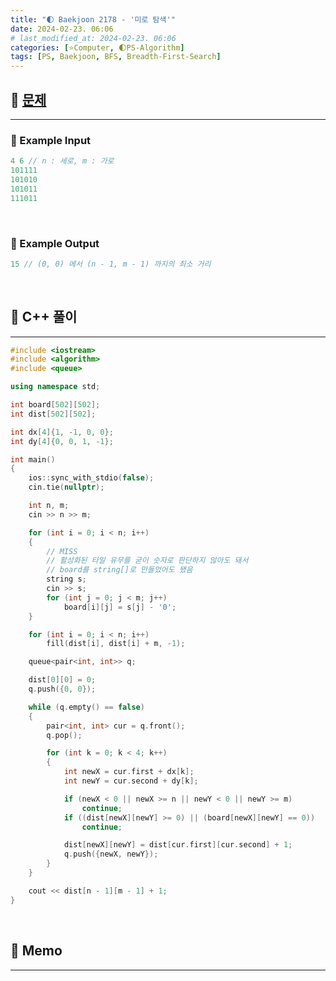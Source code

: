 ```yaml
---
title: "🌓 Baekjoon 2178 - '미로 탐색'"
date: 2024-02-23. 06:06
# last_modified_at: 2024-02-23. 06:06
categories: [⭐Computer, 🌓PS-Algorithm]
tags: [PS, Baekjoon, BFS, Breadth-First-Search]
---
```


## **💫 [문제](https://www.acmicpc.net/problem/2178)**

---

### **🫧 Example Input**

```cpp
4 6 // n : 세로, m : 가로
101111
101010
101011
111011
```

<br>
<!-- ---- ---- ---- ----  ---- ---- ---- ----  ---- ---- ---- ----  ---- ---- ---- ---- -->

### **🫧 Example Output**

```cpp
15 // (0, 0) 에서 (n - 1, m - 1) 까지의 최소 거리
```

<br>
<!-- ---- ---- ---- ----  ---- ---- ---- ----  ---- ---- ---- ----  ---- ---- ---- ---- -->

## **💫 C++ 풀이**

---

```cpp
#include <iostream>
#include <algorithm>
#include <queue>

using namespace std;

int board[502][502];
int dist[502][502];

int dx[4]{1, -1, 0, 0};
int dy[4]{0, 0, 1, -1};

int main()
{
	ios::sync_with_stdio(false);
	cin.tie(nullptr);

	int n, m;
	cin >> n >> m;

	for (int i = 0; i < n; i++)
	{
		// MISS
		// 활성화된 타일 유무를 굳이 숫자로 판단하지 않아도 돼서
		// board를 string[]로 만들었어도 됐음
		string s;
		cin >> s;
		for (int j = 0; j < m; j++)
			board[i][j] = s[j] - '0';
	}

	for (int i = 0; i < n; i++)
		fill(dist[i], dist[i] + m, -1);

	queue<pair<int, int>> q;

	dist[0][0] = 0;
	q.push({0, 0});

	while (q.empty() == false)
	{
		pair<int, int> cur = q.front();
		q.pop();

		for (int k = 0; k < 4; k++)
		{
			int newX = cur.first + dx[k];
			int newY = cur.second + dy[k];

			if (newX < 0 || newX >= n || newY < 0 || newY >= m)
				continue;
			if ((dist[newX][newY] >= 0) || (board[newX][newY] == 0))
				continue;

			dist[newX][newY] = dist[cur.first][cur.second] + 1;
			q.push({newX, newY});
		}
	}

	cout << dist[n - 1][m - 1] + 1;
}
```

<br>
<!-- ---- ---- ---- ----  ---- ---- ---- ----  ---- ---- ---- ----  ---- ---- ---- ---- -->

## **💫 Memo**

---

<br>
<!-- ---- ---- ---- ----  ---- ---- ---- ----  ---- ---- ---- ----  ---- ---- ---- ---- -->

